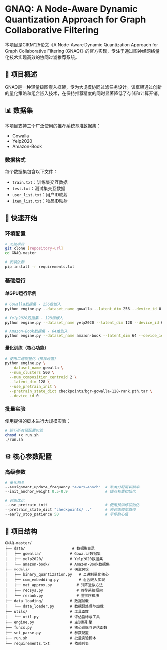 # GNAQ: A Node-Aware Dynamic Quantization Approach for Graph Collaborative Filtering

本项目是CIKM'25论文《A Node-Aware Dynamic Quantization Approach for Graph Collaborative Filtering (GNAQ)》的官方实现，专注于通过图神经网络量化技术实现高效的协同过滤推荐系统。

## 🎯 项目概述

GNAQ是一种轻量级图嵌入框架，专为大规模协同过滤任务设计。该框架通过创新的量化策略和组合嵌入技术，在保持推荐精度的同时显著降低了存储和计算开销。

## 📊 数据集

本项目支持三个广泛使用的推荐系统基准数据集：
- Gowalla
- Yelp2020
- Amazon-Book

### 数据格式
每个数据集包含以下文件：
- `train.txt`：训练集交互数据
- `test.txt`：测试集交互数据  
- `user_list.txt`：用户ID映射
- `item_list.txt`：物品ID映射

## 🚀 快速开始

### 环境配置

```bash
# 克隆项目
git clone [repository-url]
cd GNAQ-master

# 安装依赖
pip install -r requirements.txt
```

### 基础运行

#### 单GPU运行示例
```bash
# Gowalla数据集 - 256维嵌入
python engine.py --dataset_name gowalla --latent_dim 256 --device_id 0

# Yelp2020数据集 - 128维嵌入  
python engine.py --dataset_name yelp2020 --latent_dim 128 --device_id 0

# Amazon-Book数据集 - 64维嵌入
python engine.py --dataset_name amazon-book --latent_dim 64 --device_id 0
```

#### 量化训练（核心功能）
```bash
# 使用二进制量化（推荐设置）
python engine.py \
  --dataset_name gowalla \
  --num_clusters 500 \
  --num_composition_centroid 2 \
  --latent_dim 128 \
  --use_pretrain_init \
  --pretrain_state_dict checkpoints/bgr-gowalla-128-rank.pth.tar \
  --device_id 0
```

### 批量实验
使用提供的脚本进行大规模实验：
```bash
# 运行所有预配置实验
chmod +x run.sh
./run.sh
```

## ⚙️ 核心参数配置

### 高级参数
```python
# 量化相关
--assignment_update_frequency "every-epoch"  # 聚类分配更新频率
--init_anchor_weight 0.5-0.9                 # 锚点权重初始化

# 训练优化
--use_pretrain_init                          # 使用预训练初始化
--pretrain_state_dict "checkpoints/..."      # 预训练模型路径
--early_stop_patience 50                     # 早停耐心值
```

## 📁 项目结构

```
GNAQ-master/
├── data/                     # 数据集目录
│   ├── gowalla/             # Gowalla数据集
│   ├── yelp2020/            # Yelp2020数据集
│   └── amazon-book/         # Amazon-Book数据集
├── models/                  # 模型实现
│   ├── binary_quantization.py   # 二进制量化核心
│   ├── com_embedding.py         # 组合嵌入实现
│   ├── mat_approx.py           # 矩阵近似方法
│   ├── recsys.py               # 推荐系统框架
│   └── rerank.py               # 重排序模块
├── data_loading/            # 数据加载
│   └── data_loader.py       # 数据预处理与加载
├── utils/                   # 工具函数
│   └── util.py              # 评估指标与工具
├── engine.py                # 主训练引擎
├── funcs.py                 # 核心训练与评估函数
├── set_parse.py             # 参数配置
├── run.sh                   # 批量实验脚本
└── requirements.txt         # 依赖列表

